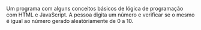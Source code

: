 Um programa com alguns conceitos básicos de lógica de programação com HTML e JavaScript. A pessoa digita um número e verificar se o mesmo é igual ao número gerado aleatóriamente de 0 a 10.
